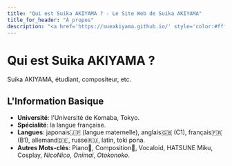 ```yaml
---
title: "Qui est Suika AKIYAMA ? - Le Site Web de Suika AKIYAMA"
title_for_header: "À propos"
description: "<a href='https://sueakiyama.github.io/' style='color:#ffffff'><u>Le Site Web de Suika Akiyama</u></a>"
---
```


# Qui est Suika AKIYAMA ?

Suika AKIYAMA, étudiant, compositeur, etc.

## L'Information Basique
- **Université**: l'Université de Komaba, Tokyo.
- **Spécialité**: la langue française.
- **Langues**: japonais🇯🇵 (langue maternelle), anglais🇬🇧 (C1), français🇫🇷 (B1), allemand🇩🇪, russe🇷🇺, latin, toki pona.
- **Autres Mots-clés**: Piano🎹, Composition🎼, Vocaloid, HATSUNE Miku, Cosplay, *NicoNico*, *Onimai*, *Otokonoko*.
